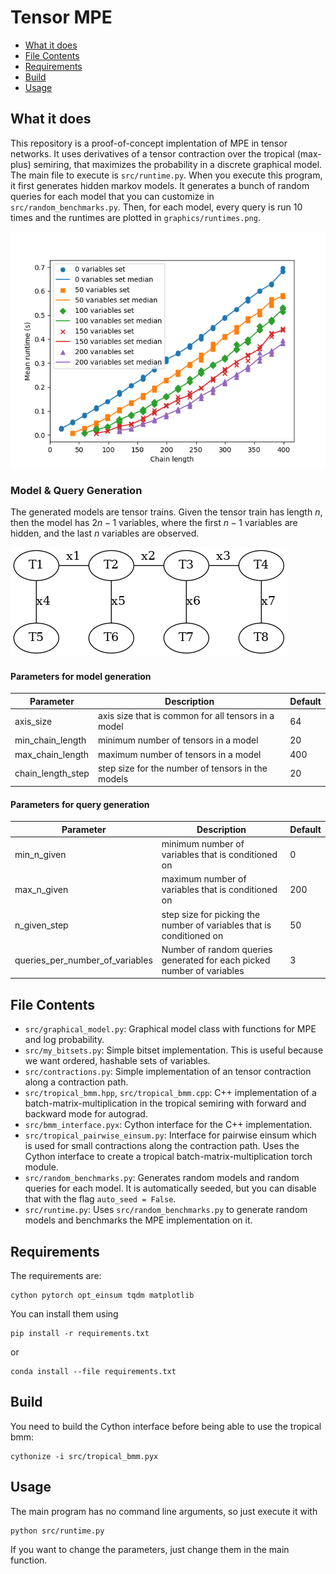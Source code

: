 # Tensor MPE

- [What it does](#what-it-does)
- [File Contents](#file-contents)
- [Requirements](#requirements)
- [Build](#build)
- [Usage](#usage)

## What it does

This repository is a proof-of-concept implentation of MPE in tensor networks. It uses derivatives of a tensor contraction over the tropical (max-plus) semiring, that maximizes the probability in a discrete graphical model.
The main file to execute is `src/runtime.py`. When you execute this program, it first generates hidden markov models.
It generates a bunch of random queries for each model that you can customize in `src/random_benchmarks.py`.
Then, for each model, every query is run 10 times and the runtimes are plotted in `graphics/runtimes.png`.

![graphics/runtime.png](graphics/runtimes.png)

### Model & Query Generation

The generated models are tensor trains. Given the tensor train has length $n$, then the model has $2n - 1$ variables, where the first $n - 1$ variables are hidden, and the last $n$ variables are observed.

![Hidden Markov Model](graphics/hidden_markov_model.png)

#### Parameters for model generation

| Parameter         | Description                                         | Default |
| ----------------- | --------------------------------------------------- | ------- |
| axis_size         | axis size that is common for all tensors in a model | 64      |
| min_chain_length  | minimum number of tensors in a model                | 20      |
| max_chain_length  | maximum number of tensors in a model                | 400     |
| chain_length_step | step size for the number of tensors in the models   | 20      |

#### Parameters for query generation

| Parameter                       | Description                                                            | Default |
| ------------------------------- | ---------------------------------------------------------------------- | ------- |
| min_n_given                     | minimum number of variables that is conditioned on                     | 0       |
| max_n_given                     | maximum number of variables that is conditioned on                     | 200     |
| n_given_step                    | step size for picking the number of variables that is conditioned on   | 50      |
| queries_per_number_of_variables | Number of random queries generated for each picked number of variables | 3       |

## File Contents

- `src/graphical_model.py`: Graphical model class with functions for MPE and log probability.
- `src/my_bitsets.py`: Simple bitset implementation. This is useful because we want ordered, hashable sets of variables.
- `src/contractions.py`: Simple implementation of an tensor contraction along a contraction path.
- `src/tropical_bmm.hpp`, `src/tropical_bmm.cpp`: C++ implementation of a batch-matrix-multiplication in the tropical semiring with forward and backward mode for autograd.
- `src/bmm_interface.pyx`: Cython interface for the C++ implementation.
- `src/tropical_pairwise_einsum.py`: Interface for pairwise einsum which is used for small contractions along the contraction path. Uses the Cython interface to create a tropical batch-matrix-multiplication torch module.
- `src/random_benchmarks.py`: Generates random models and random queries for each model. It is automatically seeded, but you can disable that with the flag `auto_seed = False`.
- `src/runtime.py`: Uses `src/random_benchmarks.py` to generate random models and benchmarks the MPE implementation on it.

## Requirements

The requirements are:

```text
cython pytorch opt_einsum tqdm matplotlib
```

You can install them using

```text
pip install -r requirements.txt
```

or

```text
conda install --file requirements.txt
```

## Build

You need to build the Cython interface before being able to use the tropical bmm:

```text
cythonize -i src/tropical_bmm.pyx
```

## Usage

The main program has no command line arguments, so just execute it with

```text
python src/runtime.py
```

If you want to change the parameters, just change them in the main function.
